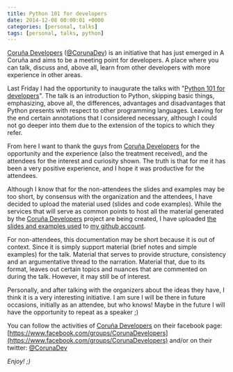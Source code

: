 ```yaml
---
title: Python 101 for developers
date: 2014-12-08 00:00:01 +0000
categories: [personal, talks]
tags: [personal, talks, python]
---
```

[Coruña Developers](https://www.facebook.com/groups/CorunaDevelopers) ([@CorunaDev](https://twitter.com/corunadev)) is an initiative that has just emerged in A Coruña and aims to be a meeting point for developers. A place where you can talk, discuss and, above all, learn from other developers with more experience in other areas.

Last Friday I had the opportunity to inaugurate the talks with "[Python 101 for developers](https://github.com/rubenhortas/python101)". The talk is an introduction to Python, skipping basic things, emphasizing, above all, the differences, advantages and disadvantages that Python presents with respect to other programming languages. Leaving for the end certain annotations that I considered necessary, although I could not go deeper into them due to the extension of the topics to which they refer.

From here I want to thank the guys from [Coruña Developers](https://www.facebook.com/groups/CorunaDevelopers) for the opportunity and the experience (also the treatment received), and the attendees for the interest and curiosity shown. The truth is that for me it has been a very positive experience, and I hope it was productive for the attendees.

Although I know that for the non-attendees the slides and examples may be too short, by consensus with the organization and the attendees, I have decided to upload the material used (slides and code examples). While the services that will serve as common points to host all the material generated by the [Coruña Developers](https://www.facebook.com/groups/CorunaDevelopers) project are being created, I have uploaded [the slides and examples used](https://github.com/rubenhortas/python101) to [my github account](https://github.com/rubenhortas).

For non-attendees, this documentation may be short because it is out of context. Since it is simply support material (brief notes and simple examples) for the talk. Material that serves to provide structure, consistency and an argumentative thread to the narration. Material that, due to its format, leaves out certain topics and nuances that are commented on during the talk. However, it may still be of interest.

Personally, and after talking with the organizers about the ideas they have, I think it is a very interesting initiative. I am sure I will be there in future occasions, initially as an attendee, but who knows! Maybe in the future I will have the opportunity to repeat as a speaker ;)

You can follow the activities of [Coruña Developers](https://www.facebook.com/groups/CorunaDevelopers) on their facebook page: [https://www.facebook.com/groups/CorunaDevelopers](https://www.facebook.com/groups/CorunaDevelopers) and/or on their twitter: [@CorunaDev](https://twitter.com/corunadev)

_Enjoy! ;)_
